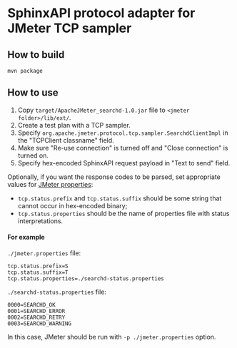 # SphinxAPI protocol adapter for JMeter TCP sampler

## How to build

    mvn package

## How to use

1. Copy `target/ApacheJMeter_searchd-1.0.jar` file to `<jmeter folder>/lib/ext/`.
2. Create a test plan with a TCP sampler.
3. Specify `org.apache.jmeter.protocol.tcp.sampler.SearchdClientImpl` in the "TCPClient classname" field.
4. Make sure "Re-use connection" is turned off and "Close connection" is turned on.
5. Specify hex-encoded SphinxAPI request payload in "Text to send" field.

Optionally, if you want the response codes to be parsed, set appropriate values for [JMeter properties](http://jmeter.apache.org/usermanual/get-started.html#configuring_jmeter):

- `tcp.status.prefix` and `tcp.status.suffix` should be some string that cannot occur in hex-encoded binary;
- `tcp.status.properties` should be the name of properties file with status interpretations.

#### For example

`./jmeter.properties` file:

    tcp.status.prefix=S
    tcp.status.suffix=T
    tcp.status.properties=./searchd-status.properties

`./searchd-status.properties` file:

    0000=SEARCHD_OK
    0001=SEARCHD_ERROR
    0002=SEARCHD_RETRY
    0003=SEARCHD_WARNING

In this case, JMeter should be run with `-p ./jmeter.properties` option.

